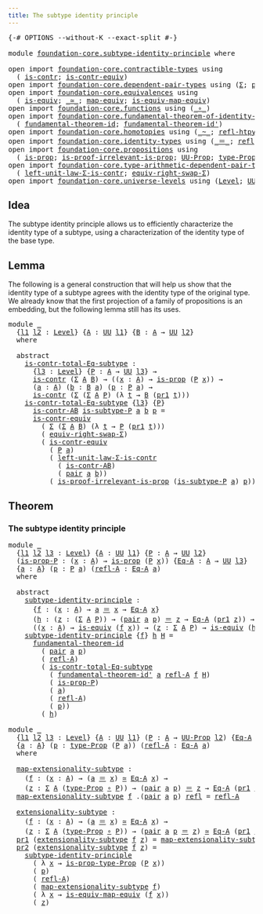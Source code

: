 ```yaml
---
title: The subtype identity principle
---
```


<pre class="Agda"><a id="56" class="Symbol">{-#</a> <a id="60" class="Keyword">OPTIONS</a> <a id="68" class="Pragma">--without-K</a> <a id="80" class="Pragma">--exact-split</a> <a id="94" class="Symbol">#-}</a>

<a id="99" class="Keyword">module</a> <a id="106" href="foundation-core.subtype-identity-principle.html" class="Module">foundation-core.subtype-identity-principle</a> <a id="149" class="Keyword">where</a>

<a id="156" class="Keyword">open</a> <a id="161" class="Keyword">import</a> <a id="168" href="foundation-core.contractible-types.html" class="Module">foundation-core.contractible-types</a> <a id="203" class="Keyword">using</a>
  <a id="211" class="Symbol">(</a> <a id="213" href="foundation-core.contractible-types.html#1006" class="Function">is-contr</a><a id="221" class="Symbol">;</a> <a id="223" href="foundation-core.contractible-types.html#3304" class="Function">is-contr-equiv</a><a id="237" class="Symbol">)</a>
<a id="239" class="Keyword">open</a> <a id="244" class="Keyword">import</a> <a id="251" href="foundation-core.dependent-pair-types.html" class="Module">foundation-core.dependent-pair-types</a> <a id="288" class="Keyword">using</a> <a id="294" class="Symbol">(</a><a id="295" href="foundation-core.dependent-pair-types.html#515" class="Record">Σ</a><a id="296" class="Symbol">;</a> <a id="298" href="foundation-core.dependent-pair-types.html#588" class="InductiveConstructor">pair</a><a id="302" class="Symbol">;</a> <a id="304" href="foundation-core.dependent-pair-types.html#605" class="Field">pr1</a><a id="307" class="Symbol">;</a> <a id="309" href="foundation-core.dependent-pair-types.html#617" class="Field">pr2</a><a id="312" class="Symbol">)</a>
<a id="314" class="Keyword">open</a> <a id="319" class="Keyword">import</a> <a id="326" href="foundation-core.equivalences.html" class="Module">foundation-core.equivalences</a> <a id="355" class="Keyword">using</a>
  <a id="363" class="Symbol">(</a> <a id="365" href="foundation-core.equivalences.html#1556" class="Function">is-equiv</a><a id="373" class="Symbol">;</a> <a id="375" href="foundation-core.equivalences.html#1621" class="Function Operator">_≃_</a><a id="378" class="Symbol">;</a> <a id="380" href="foundation-core.equivalences.html#1821" class="Function">map-equiv</a><a id="389" class="Symbol">;</a> <a id="391" href="foundation-core.equivalences.html#1876" class="Function">is-equiv-map-equiv</a><a id="409" class="Symbol">)</a>
<a id="411" class="Keyword">open</a> <a id="416" class="Keyword">import</a> <a id="423" href="foundation-core.functions.html" class="Module">foundation-core.functions</a> <a id="449" class="Keyword">using</a> <a id="455" class="Symbol">(</a><a id="456" href="foundation-core.functions.html#420" class="Function Operator">_∘_</a><a id="459" class="Symbol">)</a>
<a id="461" class="Keyword">open</a> <a id="466" class="Keyword">import</a> <a id="473" href="foundation-core.fundamental-theorem-of-identity-types.html" class="Module">foundation-core.fundamental-theorem-of-identity-types</a> <a id="527" class="Keyword">using</a>
  <a id="535" class="Symbol">(</a> <a id="537" href="foundation-core.fundamental-theorem-of-identity-types.html#1904" class="Function">fundamental-theorem-id</a><a id="559" class="Symbol">;</a> <a id="561" href="foundation-core.fundamental-theorem-of-identity-types.html#2175" class="Function">fundamental-theorem-id&#39;</a><a id="584" class="Symbol">)</a>
<a id="586" class="Keyword">open</a> <a id="591" class="Keyword">import</a> <a id="598" href="foundation-core.homotopies.html" class="Module">foundation-core.homotopies</a> <a id="625" class="Keyword">using</a> <a id="631" class="Symbol">(</a><a id="632" href="foundation-core.homotopies.html#627" class="Function Operator">_~_</a><a id="635" class="Symbol">;</a> <a id="637" href="foundation-core.homotopies.html#741" class="Function">refl-htpy</a><a id="646" class="Symbol">)</a>
<a id="648" class="Keyword">open</a> <a id="653" class="Keyword">import</a> <a id="660" href="foundation-core.identity-types.html" class="Module">foundation-core.identity-types</a> <a id="691" class="Keyword">using</a> <a id="697" class="Symbol">(</a><a id="698" href="foundation-core.identity-types.html#1865" class="Function Operator">_＝_</a><a id="701" class="Symbol">;</a> <a id="703" href="foundation-core.identity-types.html#1820" class="InductiveConstructor">refl</a><a id="707" class="Symbol">)</a>
<a id="709" class="Keyword">open</a> <a id="714" class="Keyword">import</a> <a id="721" href="foundation-core.propositions.html" class="Module">foundation-core.propositions</a> <a id="750" class="Keyword">using</a>
  <a id="758" class="Symbol">(</a> <a id="760" href="foundation-core.propositions.html#1309" class="Function">is-prop</a><a id="767" class="Symbol">;</a> <a id="769" href="foundation-core.propositions.html#3047" class="Function">is-proof-irrelevant-is-prop</a><a id="796" class="Symbol">;</a> <a id="798" href="foundation-core.propositions.html#1393" class="Function">UU-Prop</a><a id="805" class="Symbol">;</a> <a id="807" href="foundation-core.propositions.html#1495" class="Function">type-Prop</a><a id="816" class="Symbol">;</a> <a id="818" href="foundation-core.propositions.html#1562" class="Function">is-prop-type-Prop</a><a id="835" class="Symbol">)</a>
<a id="837" class="Keyword">open</a> <a id="842" class="Keyword">import</a> <a id="849" href="foundation-core.type-arithmetic-dependent-pair-types.html" class="Module">foundation-core.type-arithmetic-dependent-pair-types</a> <a id="902" class="Keyword">using</a>
  <a id="910" class="Symbol">(</a> <a id="912" href="foundation-core.type-arithmetic-dependent-pair-types.html#3090" class="Function">left-unit-law-Σ-is-contr</a><a id="936" class="Symbol">;</a> <a id="938" href="foundation-core.type-arithmetic-dependent-pair-types.html#11376" class="Function">equiv-right-swap-Σ</a><a id="956" class="Symbol">)</a>
<a id="958" class="Keyword">open</a> <a id="963" class="Keyword">import</a> <a id="970" href="foundation-core.universe-levels.html" class="Module">foundation-core.universe-levels</a> <a id="1002" class="Keyword">using</a> <a id="1008" class="Symbol">(</a><a id="1009" href="Agda.Primitive.html#597" class="Postulate">Level</a><a id="1014" class="Symbol">;</a> <a id="1016" href="foundation-core.universe-levels.html#235" class="Primitive">UU</a><a id="1018" class="Symbol">;</a> <a id="1020" href="Agda.Primitive.html#810" class="Primitive Operator">_⊔_</a><a id="1023" class="Symbol">)</a>
</pre>
## Idea

The subtype identity principle allows us to efficiently characterize the identity type of a subtype, using a characterization of the identity type of the base type.

## Lemma

The following is a general construction that will help us show that the identity type of a subtype agrees with the identity type of the  original type. We already know that the first projection of a family of propositions is an embedding, but the following lemma still has its uses.

<pre class="Agda"><a id="1507" class="Keyword">module</a> <a id="1514" href="foundation-core.subtype-identity-principle.html#1514" class="Module">_</a>
  <a id="1518" class="Symbol">{</a><a id="1519" href="foundation-core.subtype-identity-principle.html#1519" class="Bound">l1</a> <a id="1522" href="foundation-core.subtype-identity-principle.html#1522" class="Bound">l2</a> <a id="1525" class="Symbol">:</a> <a id="1527" href="Agda.Primitive.html#597" class="Postulate">Level</a><a id="1532" class="Symbol">}</a> <a id="1534" class="Symbol">{</a><a id="1535" href="foundation-core.subtype-identity-principle.html#1535" class="Bound">A</a> <a id="1537" class="Symbol">:</a> <a id="1539" href="foundation-core.universe-levels.html#235" class="Primitive">UU</a> <a id="1542" href="foundation-core.subtype-identity-principle.html#1519" class="Bound">l1</a><a id="1544" class="Symbol">}</a> <a id="1546" class="Symbol">{</a><a id="1547" href="foundation-core.subtype-identity-principle.html#1547" class="Bound">B</a> <a id="1549" class="Symbol">:</a> <a id="1551" href="foundation-core.subtype-identity-principle.html#1535" class="Bound">A</a> <a id="1553" class="Symbol">→</a> <a id="1555" href="foundation-core.universe-levels.html#235" class="Primitive">UU</a> <a id="1558" href="foundation-core.subtype-identity-principle.html#1522" class="Bound">l2</a><a id="1560" class="Symbol">}</a>
  <a id="1564" class="Keyword">where</a>

  <a id="1573" class="Keyword">abstract</a>
    <a id="1586" href="foundation-core.subtype-identity-principle.html#1586" class="Function">is-contr-total-Eq-subtype</a> <a id="1612" class="Symbol">:</a>
      <a id="1620" class="Symbol">{</a><a id="1621" href="foundation-core.subtype-identity-principle.html#1621" class="Bound">l3</a> <a id="1624" class="Symbol">:</a> <a id="1626" href="Agda.Primitive.html#597" class="Postulate">Level</a><a id="1631" class="Symbol">}</a> <a id="1633" class="Symbol">{</a><a id="1634" href="foundation-core.subtype-identity-principle.html#1634" class="Bound">P</a> <a id="1636" class="Symbol">:</a> <a id="1638" href="foundation-core.subtype-identity-principle.html#1535" class="Bound">A</a> <a id="1640" class="Symbol">→</a> <a id="1642" href="foundation-core.universe-levels.html#235" class="Primitive">UU</a> <a id="1645" href="foundation-core.subtype-identity-principle.html#1621" class="Bound">l3</a><a id="1647" class="Symbol">}</a> <a id="1649" class="Symbol">→</a>
      <a id="1657" href="foundation-core.contractible-types.html#1006" class="Function">is-contr</a> <a id="1666" class="Symbol">(</a><a id="1667" href="foundation-core.dependent-pair-types.html#515" class="Record">Σ</a> <a id="1669" href="foundation-core.subtype-identity-principle.html#1535" class="Bound">A</a> <a id="1671" href="foundation-core.subtype-identity-principle.html#1547" class="Bound">B</a><a id="1672" class="Symbol">)</a> <a id="1674" class="Symbol">→</a> <a id="1676" class="Symbol">((</a><a id="1678" href="foundation-core.subtype-identity-principle.html#1678" class="Bound">x</a> <a id="1680" class="Symbol">:</a> <a id="1682" href="foundation-core.subtype-identity-principle.html#1535" class="Bound">A</a><a id="1683" class="Symbol">)</a> <a id="1685" class="Symbol">→</a> <a id="1687" href="foundation-core.propositions.html#1309" class="Function">is-prop</a> <a id="1695" class="Symbol">(</a><a id="1696" href="foundation-core.subtype-identity-principle.html#1634" class="Bound">P</a> <a id="1698" href="foundation-core.subtype-identity-principle.html#1678" class="Bound">x</a><a id="1699" class="Symbol">))</a> <a id="1702" class="Symbol">→</a>
      <a id="1710" class="Symbol">(</a><a id="1711" href="foundation-core.subtype-identity-principle.html#1711" class="Bound">a</a> <a id="1713" class="Symbol">:</a> <a id="1715" href="foundation-core.subtype-identity-principle.html#1535" class="Bound">A</a><a id="1716" class="Symbol">)</a> <a id="1718" class="Symbol">(</a><a id="1719" href="foundation-core.subtype-identity-principle.html#1719" class="Bound">b</a> <a id="1721" class="Symbol">:</a> <a id="1723" href="foundation-core.subtype-identity-principle.html#1547" class="Bound">B</a> <a id="1725" href="foundation-core.subtype-identity-principle.html#1711" class="Bound">a</a><a id="1726" class="Symbol">)</a> <a id="1728" class="Symbol">(</a><a id="1729" href="foundation-core.subtype-identity-principle.html#1729" class="Bound">p</a> <a id="1731" class="Symbol">:</a> <a id="1733" href="foundation-core.subtype-identity-principle.html#1634" class="Bound">P</a> <a id="1735" href="foundation-core.subtype-identity-principle.html#1711" class="Bound">a</a><a id="1736" class="Symbol">)</a> <a id="1738" class="Symbol">→</a>
      <a id="1746" href="foundation-core.contractible-types.html#1006" class="Function">is-contr</a> <a id="1755" class="Symbol">(</a><a id="1756" href="foundation-core.dependent-pair-types.html#515" class="Record">Σ</a> <a id="1758" class="Symbol">(</a><a id="1759" href="foundation-core.dependent-pair-types.html#515" class="Record">Σ</a> <a id="1761" href="foundation-core.subtype-identity-principle.html#1535" class="Bound">A</a> <a id="1763" href="foundation-core.subtype-identity-principle.html#1634" class="Bound">P</a><a id="1764" class="Symbol">)</a> <a id="1766" class="Symbol">(λ</a> <a id="1769" href="foundation-core.subtype-identity-principle.html#1769" class="Bound">t</a> <a id="1771" class="Symbol">→</a> <a id="1773" href="foundation-core.subtype-identity-principle.html#1547" class="Bound">B</a> <a id="1775" class="Symbol">(</a><a id="1776" href="foundation-core.dependent-pair-types.html#605" class="Field">pr1</a> <a id="1780" href="foundation-core.subtype-identity-principle.html#1769" class="Bound">t</a><a id="1781" class="Symbol">)))</a>
    <a id="1789" href="foundation-core.subtype-identity-principle.html#1586" class="Function">is-contr-total-Eq-subtype</a> <a id="1815" class="Symbol">{</a><a id="1816" href="foundation-core.subtype-identity-principle.html#1816" class="Bound">l3</a><a id="1818" class="Symbol">}</a> <a id="1820" class="Symbol">{</a><a id="1821" href="foundation-core.subtype-identity-principle.html#1821" class="Bound">P</a><a id="1822" class="Symbol">}</a>
      <a id="1830" href="foundation-core.subtype-identity-principle.html#1830" class="Bound">is-contr-AB</a> <a id="1842" href="foundation-core.subtype-identity-principle.html#1842" class="Bound">is-subtype-P</a> <a id="1855" href="foundation-core.subtype-identity-principle.html#1855" class="Bound">a</a> <a id="1857" href="foundation-core.subtype-identity-principle.html#1857" class="Bound">b</a> <a id="1859" href="foundation-core.subtype-identity-principle.html#1859" class="Bound">p</a> <a id="1861" class="Symbol">=</a>
      <a id="1869" href="foundation-core.contractible-types.html#3304" class="Function">is-contr-equiv</a>
        <a id="1892" class="Symbol">(</a> <a id="1894" href="foundation-core.dependent-pair-types.html#515" class="Record">Σ</a> <a id="1896" class="Symbol">(</a><a id="1897" href="foundation-core.dependent-pair-types.html#515" class="Record">Σ</a> <a id="1899" href="foundation-core.subtype-identity-principle.html#1535" class="Bound">A</a> <a id="1901" href="foundation-core.subtype-identity-principle.html#1547" class="Bound">B</a><a id="1902" class="Symbol">)</a> <a id="1904" class="Symbol">(λ</a> <a id="1907" href="foundation-core.subtype-identity-principle.html#1907" class="Bound">t</a> <a id="1909" class="Symbol">→</a> <a id="1911" href="foundation-core.subtype-identity-principle.html#1821" class="Bound">P</a> <a id="1913" class="Symbol">(</a><a id="1914" href="foundation-core.dependent-pair-types.html#605" class="Field">pr1</a> <a id="1918" href="foundation-core.subtype-identity-principle.html#1907" class="Bound">t</a><a id="1919" class="Symbol">)))</a>
        <a id="1931" class="Symbol">(</a> <a id="1933" href="foundation-core.type-arithmetic-dependent-pair-types.html#11376" class="Function">equiv-right-swap-Σ</a><a id="1951" class="Symbol">)</a>
        <a id="1961" class="Symbol">(</a> <a id="1963" href="foundation-core.contractible-types.html#3304" class="Function">is-contr-equiv</a>
          <a id="1988" class="Symbol">(</a> <a id="1990" href="foundation-core.subtype-identity-principle.html#1821" class="Bound">P</a> <a id="1992" href="foundation-core.subtype-identity-principle.html#1855" class="Bound">a</a><a id="1993" class="Symbol">)</a>
          <a id="2005" class="Symbol">(</a> <a id="2007" href="foundation-core.type-arithmetic-dependent-pair-types.html#3090" class="Function">left-unit-law-Σ-is-contr</a>
            <a id="2044" class="Symbol">(</a> <a id="2046" href="foundation-core.subtype-identity-principle.html#1830" class="Bound">is-contr-AB</a><a id="2057" class="Symbol">)</a>
            <a id="2071" class="Symbol">(</a> <a id="2073" href="foundation-core.dependent-pair-types.html#588" class="InductiveConstructor">pair</a> <a id="2078" href="foundation-core.subtype-identity-principle.html#1855" class="Bound">a</a> <a id="2080" href="foundation-core.subtype-identity-principle.html#1857" class="Bound">b</a><a id="2081" class="Symbol">))</a>
          <a id="2094" class="Symbol">(</a> <a id="2096" href="foundation-core.propositions.html#3047" class="Function">is-proof-irrelevant-is-prop</a> <a id="2124" class="Symbol">(</a><a id="2125" href="foundation-core.subtype-identity-principle.html#1842" class="Bound">is-subtype-P</a> <a id="2138" href="foundation-core.subtype-identity-principle.html#1855" class="Bound">a</a><a id="2139" class="Symbol">)</a> <a id="2141" href="foundation-core.subtype-identity-principle.html#1859" class="Bound">p</a><a id="2142" class="Symbol">))</a>
</pre>
## Theorem

### The subtype identity principle

<pre class="Agda"><a id="2206" class="Keyword">module</a> <a id="2213" href="foundation-core.subtype-identity-principle.html#2213" class="Module">_</a>
  <a id="2217" class="Symbol">{</a><a id="2218" href="foundation-core.subtype-identity-principle.html#2218" class="Bound">l1</a> <a id="2221" href="foundation-core.subtype-identity-principle.html#2221" class="Bound">l2</a> <a id="2224" href="foundation-core.subtype-identity-principle.html#2224" class="Bound">l3</a> <a id="2227" class="Symbol">:</a> <a id="2229" href="Agda.Primitive.html#597" class="Postulate">Level</a><a id="2234" class="Symbol">}</a> <a id="2236" class="Symbol">{</a><a id="2237" href="foundation-core.subtype-identity-principle.html#2237" class="Bound">A</a> <a id="2239" class="Symbol">:</a> <a id="2241" href="foundation-core.universe-levels.html#235" class="Primitive">UU</a> <a id="2244" href="foundation-core.subtype-identity-principle.html#2218" class="Bound">l1</a><a id="2246" class="Symbol">}</a> <a id="2248" class="Symbol">{</a><a id="2249" href="foundation-core.subtype-identity-principle.html#2249" class="Bound">P</a> <a id="2251" class="Symbol">:</a> <a id="2253" href="foundation-core.subtype-identity-principle.html#2237" class="Bound">A</a> <a id="2255" class="Symbol">→</a> <a id="2257" href="foundation-core.universe-levels.html#235" class="Primitive">UU</a> <a id="2260" href="foundation-core.subtype-identity-principle.html#2221" class="Bound">l2</a><a id="2262" class="Symbol">}</a>
  <a id="2266" class="Symbol">(</a><a id="2267" href="foundation-core.subtype-identity-principle.html#2267" class="Bound">is-prop-P</a> <a id="2277" class="Symbol">:</a> <a id="2279" class="Symbol">(</a><a id="2280" href="foundation-core.subtype-identity-principle.html#2280" class="Bound">x</a> <a id="2282" class="Symbol">:</a> <a id="2284" href="foundation-core.subtype-identity-principle.html#2237" class="Bound">A</a><a id="2285" class="Symbol">)</a> <a id="2287" class="Symbol">→</a> <a id="2289" href="foundation-core.propositions.html#1309" class="Function">is-prop</a> <a id="2297" class="Symbol">(</a><a id="2298" href="foundation-core.subtype-identity-principle.html#2249" class="Bound">P</a> <a id="2300" href="foundation-core.subtype-identity-principle.html#2280" class="Bound">x</a><a id="2301" class="Symbol">))</a> <a id="2304" class="Symbol">{</a><a id="2305" href="foundation-core.subtype-identity-principle.html#2305" class="Bound">Eq-A</a> <a id="2310" class="Symbol">:</a> <a id="2312" href="foundation-core.subtype-identity-principle.html#2237" class="Bound">A</a> <a id="2314" class="Symbol">→</a> <a id="2316" href="foundation-core.universe-levels.html#235" class="Primitive">UU</a> <a id="2319" href="foundation-core.subtype-identity-principle.html#2224" class="Bound">l3</a><a id="2321" class="Symbol">}</a>
  <a id="2325" class="Symbol">{</a><a id="2326" href="foundation-core.subtype-identity-principle.html#2326" class="Bound">a</a> <a id="2328" class="Symbol">:</a> <a id="2330" href="foundation-core.subtype-identity-principle.html#2237" class="Bound">A</a><a id="2331" class="Symbol">}</a> <a id="2333" class="Symbol">(</a><a id="2334" href="foundation-core.subtype-identity-principle.html#2334" class="Bound">p</a> <a id="2336" class="Symbol">:</a> <a id="2338" href="foundation-core.subtype-identity-principle.html#2249" class="Bound">P</a> <a id="2340" href="foundation-core.subtype-identity-principle.html#2326" class="Bound">a</a><a id="2341" class="Symbol">)</a> <a id="2343" class="Symbol">(</a><a id="2344" href="foundation-core.subtype-identity-principle.html#2344" class="Bound">refl-A</a> <a id="2351" class="Symbol">:</a> <a id="2353" href="foundation-core.subtype-identity-principle.html#2305" class="Bound">Eq-A</a> <a id="2358" href="foundation-core.subtype-identity-principle.html#2326" class="Bound">a</a><a id="2359" class="Symbol">)</a>
  <a id="2363" class="Keyword">where</a>

  <a id="2372" class="Keyword">abstract</a>
    <a id="2385" href="foundation-core.subtype-identity-principle.html#2385" class="Function">subtype-identity-principle</a> <a id="2412" class="Symbol">:</a>
      <a id="2420" class="Symbol">{</a><a id="2421" href="foundation-core.subtype-identity-principle.html#2421" class="Bound">f</a> <a id="2423" class="Symbol">:</a> <a id="2425" class="Symbol">(</a><a id="2426" href="foundation-core.subtype-identity-principle.html#2426" class="Bound">x</a> <a id="2428" class="Symbol">:</a> <a id="2430" href="foundation-core.subtype-identity-principle.html#2237" class="Bound">A</a><a id="2431" class="Symbol">)</a> <a id="2433" class="Symbol">→</a> <a id="2435" href="foundation-core.subtype-identity-principle.html#2326" class="Bound">a</a> <a id="2437" href="foundation-core.identity-types.html#1865" class="Function Operator">＝</a> <a id="2439" href="foundation-core.subtype-identity-principle.html#2426" class="Bound">x</a> <a id="2441" class="Symbol">→</a> <a id="2443" href="foundation-core.subtype-identity-principle.html#2305" class="Bound">Eq-A</a> <a id="2448" href="foundation-core.subtype-identity-principle.html#2426" class="Bound">x</a><a id="2449" class="Symbol">}</a>
      <a id="2457" class="Symbol">(</a><a id="2458" href="foundation-core.subtype-identity-principle.html#2458" class="Bound">h</a> <a id="2460" class="Symbol">:</a> <a id="2462" class="Symbol">(</a><a id="2463" href="foundation-core.subtype-identity-principle.html#2463" class="Bound">z</a> <a id="2465" class="Symbol">:</a> <a id="2467" class="Symbol">(</a><a id="2468" href="foundation-core.dependent-pair-types.html#515" class="Record">Σ</a> <a id="2470" href="foundation-core.subtype-identity-principle.html#2237" class="Bound">A</a> <a id="2472" href="foundation-core.subtype-identity-principle.html#2249" class="Bound">P</a><a id="2473" class="Symbol">))</a> <a id="2476" class="Symbol">→</a> <a id="2478" class="Symbol">(</a><a id="2479" href="foundation-core.dependent-pair-types.html#588" class="InductiveConstructor">pair</a> <a id="2484" href="foundation-core.subtype-identity-principle.html#2326" class="Bound">a</a> <a id="2486" href="foundation-core.subtype-identity-principle.html#2334" class="Bound">p</a><a id="2487" class="Symbol">)</a> <a id="2489" href="foundation-core.identity-types.html#1865" class="Function Operator">＝</a> <a id="2491" href="foundation-core.subtype-identity-principle.html#2463" class="Bound">z</a> <a id="2493" class="Symbol">→</a> <a id="2495" href="foundation-core.subtype-identity-principle.html#2305" class="Bound">Eq-A</a> <a id="2500" class="Symbol">(</a><a id="2501" href="foundation-core.dependent-pair-types.html#605" class="Field">pr1</a> <a id="2505" href="foundation-core.subtype-identity-principle.html#2463" class="Bound">z</a><a id="2506" class="Symbol">))</a> <a id="2509" class="Symbol">→</a>
      <a id="2517" class="Symbol">((</a><a id="2519" href="foundation-core.subtype-identity-principle.html#2519" class="Bound">x</a> <a id="2521" class="Symbol">:</a> <a id="2523" href="foundation-core.subtype-identity-principle.html#2237" class="Bound">A</a><a id="2524" class="Symbol">)</a> <a id="2526" class="Symbol">→</a> <a id="2528" href="foundation-core.equivalences.html#1556" class="Function">is-equiv</a> <a id="2537" class="Symbol">(</a><a id="2538" href="foundation-core.subtype-identity-principle.html#2421" class="Bound">f</a> <a id="2540" href="foundation-core.subtype-identity-principle.html#2519" class="Bound">x</a><a id="2541" class="Symbol">))</a> <a id="2544" class="Symbol">→</a> <a id="2546" class="Symbol">(</a><a id="2547" href="foundation-core.subtype-identity-principle.html#2547" class="Bound">z</a> <a id="2549" class="Symbol">:</a> <a id="2551" href="foundation-core.dependent-pair-types.html#515" class="Record">Σ</a> <a id="2553" href="foundation-core.subtype-identity-principle.html#2237" class="Bound">A</a> <a id="2555" href="foundation-core.subtype-identity-principle.html#2249" class="Bound">P</a><a id="2556" class="Symbol">)</a> <a id="2558" class="Symbol">→</a> <a id="2560" href="foundation-core.equivalences.html#1556" class="Function">is-equiv</a> <a id="2569" class="Symbol">(</a><a id="2570" href="foundation-core.subtype-identity-principle.html#2458" class="Bound">h</a> <a id="2572" href="foundation-core.subtype-identity-principle.html#2547" class="Bound">z</a><a id="2573" class="Symbol">)</a>
    <a id="2579" href="foundation-core.subtype-identity-principle.html#2385" class="Function">subtype-identity-principle</a> <a id="2606" class="Symbol">{</a><a id="2607" href="foundation-core.subtype-identity-principle.html#2607" class="Bound">f</a><a id="2608" class="Symbol">}</a> <a id="2610" href="foundation-core.subtype-identity-principle.html#2610" class="Bound">h</a> <a id="2612" href="foundation-core.subtype-identity-principle.html#2612" class="Bound">H</a> <a id="2614" class="Symbol">=</a>
      <a id="2622" href="foundation-core.fundamental-theorem-of-identity-types.html#1904" class="Function">fundamental-theorem-id</a>
        <a id="2653" class="Symbol">(</a> <a id="2655" href="foundation-core.dependent-pair-types.html#588" class="InductiveConstructor">pair</a> <a id="2660" href="foundation-core.subtype-identity-principle.html#2326" class="Bound">a</a> <a id="2662" href="foundation-core.subtype-identity-principle.html#2334" class="Bound">p</a><a id="2663" class="Symbol">)</a>
        <a id="2673" class="Symbol">(</a> <a id="2675" href="foundation-core.subtype-identity-principle.html#2344" class="Bound">refl-A</a><a id="2681" class="Symbol">)</a>
        <a id="2691" class="Symbol">(</a> <a id="2693" href="foundation-core.subtype-identity-principle.html#1586" class="Function">is-contr-total-Eq-subtype</a>
          <a id="2729" class="Symbol">(</a> <a id="2731" href="foundation-core.fundamental-theorem-of-identity-types.html#2175" class="Function">fundamental-theorem-id&#39;</a> <a id="2755" href="foundation-core.subtype-identity-principle.html#2326" class="Bound">a</a> <a id="2757" href="foundation-core.subtype-identity-principle.html#2344" class="Bound">refl-A</a> <a id="2764" href="foundation-core.subtype-identity-principle.html#2607" class="Bound">f</a> <a id="2766" href="foundation-core.subtype-identity-principle.html#2612" class="Bound">H</a><a id="2767" class="Symbol">)</a>
          <a id="2779" class="Symbol">(</a> <a id="2781" href="foundation-core.subtype-identity-principle.html#2267" class="Bound">is-prop-P</a><a id="2790" class="Symbol">)</a>
          <a id="2802" class="Symbol">(</a> <a id="2804" href="foundation-core.subtype-identity-principle.html#2326" class="Bound">a</a><a id="2805" class="Symbol">)</a>
          <a id="2817" class="Symbol">(</a> <a id="2819" href="foundation-core.subtype-identity-principle.html#2344" class="Bound">refl-A</a><a id="2825" class="Symbol">)</a>
          <a id="2837" class="Symbol">(</a> <a id="2839" href="foundation-core.subtype-identity-principle.html#2334" class="Bound">p</a><a id="2840" class="Symbol">))</a>
        <a id="2851" class="Symbol">(</a> <a id="2853" href="foundation-core.subtype-identity-principle.html#2610" class="Bound">h</a><a id="2854" class="Symbol">)</a>

<a id="2857" class="Keyword">module</a> <a id="2864" href="foundation-core.subtype-identity-principle.html#2864" class="Module">_</a>
  <a id="2868" class="Symbol">{</a><a id="2869" href="foundation-core.subtype-identity-principle.html#2869" class="Bound">l1</a> <a id="2872" href="foundation-core.subtype-identity-principle.html#2872" class="Bound">l2</a> <a id="2875" href="foundation-core.subtype-identity-principle.html#2875" class="Bound">l3</a> <a id="2878" class="Symbol">:</a> <a id="2880" href="Agda.Primitive.html#597" class="Postulate">Level</a><a id="2885" class="Symbol">}</a> <a id="2887" class="Symbol">{</a><a id="2888" href="foundation-core.subtype-identity-principle.html#2888" class="Bound">A</a> <a id="2890" class="Symbol">:</a> <a id="2892" href="foundation-core.universe-levels.html#235" class="Primitive">UU</a> <a id="2895" href="foundation-core.subtype-identity-principle.html#2869" class="Bound">l1</a><a id="2897" class="Symbol">}</a> <a id="2899" class="Symbol">(</a><a id="2900" href="foundation-core.subtype-identity-principle.html#2900" class="Bound">P</a> <a id="2902" class="Symbol">:</a> <a id="2904" href="foundation-core.subtype-identity-principle.html#2888" class="Bound">A</a> <a id="2906" class="Symbol">→</a> <a id="2908" href="foundation-core.propositions.html#1393" class="Function">UU-Prop</a> <a id="2916" href="foundation-core.subtype-identity-principle.html#2872" class="Bound">l2</a><a id="2918" class="Symbol">)</a> <a id="2920" class="Symbol">{</a><a id="2921" href="foundation-core.subtype-identity-principle.html#2921" class="Bound">Eq-A</a> <a id="2926" class="Symbol">:</a> <a id="2928" href="foundation-core.subtype-identity-principle.html#2888" class="Bound">A</a> <a id="2930" class="Symbol">→</a> <a id="2932" href="foundation-core.universe-levels.html#235" class="Primitive">UU</a> <a id="2935" href="foundation-core.subtype-identity-principle.html#2875" class="Bound">l3</a><a id="2937" class="Symbol">}</a>
  <a id="2941" class="Symbol">{</a><a id="2942" href="foundation-core.subtype-identity-principle.html#2942" class="Bound">a</a> <a id="2944" class="Symbol">:</a> <a id="2946" href="foundation-core.subtype-identity-principle.html#2888" class="Bound">A</a><a id="2947" class="Symbol">}</a> <a id="2949" class="Symbol">(</a><a id="2950" href="foundation-core.subtype-identity-principle.html#2950" class="Bound">p</a> <a id="2952" class="Symbol">:</a> <a id="2954" href="foundation-core.propositions.html#1495" class="Function">type-Prop</a> <a id="2964" class="Symbol">(</a><a id="2965" href="foundation-core.subtype-identity-principle.html#2900" class="Bound">P</a> <a id="2967" href="foundation-core.subtype-identity-principle.html#2942" class="Bound">a</a><a id="2968" class="Symbol">))</a> <a id="2971" class="Symbol">(</a><a id="2972" href="foundation-core.subtype-identity-principle.html#2972" class="Bound">refl-A</a> <a id="2979" class="Symbol">:</a> <a id="2981" href="foundation-core.subtype-identity-principle.html#2921" class="Bound">Eq-A</a> <a id="2986" href="foundation-core.subtype-identity-principle.html#2942" class="Bound">a</a><a id="2987" class="Symbol">)</a>
  <a id="2991" class="Keyword">where</a>

  <a id="3000" href="foundation-core.subtype-identity-principle.html#3000" class="Function">map-extensionality-subtype</a> <a id="3027" class="Symbol">:</a>
    <a id="3033" class="Symbol">(</a><a id="3034" href="foundation-core.subtype-identity-principle.html#3034" class="Bound">f</a> <a id="3036" class="Symbol">:</a> <a id="3038" class="Symbol">(</a><a id="3039" href="foundation-core.subtype-identity-principle.html#3039" class="Bound">x</a> <a id="3041" class="Symbol">:</a> <a id="3043" href="foundation-core.subtype-identity-principle.html#2888" class="Bound">A</a><a id="3044" class="Symbol">)</a> <a id="3046" class="Symbol">→</a> <a id="3048" class="Symbol">(</a><a id="3049" href="foundation-core.subtype-identity-principle.html#2942" class="Bound">a</a> <a id="3051" href="foundation-core.identity-types.html#1865" class="Function Operator">＝</a> <a id="3053" href="foundation-core.subtype-identity-principle.html#3039" class="Bound">x</a><a id="3054" class="Symbol">)</a> <a id="3056" href="foundation-core.equivalences.html#1621" class="Function Operator">≃</a> <a id="3058" href="foundation-core.subtype-identity-principle.html#2921" class="Bound">Eq-A</a> <a id="3063" href="foundation-core.subtype-identity-principle.html#3039" class="Bound">x</a><a id="3064" class="Symbol">)</a> <a id="3066" class="Symbol">→</a>
    <a id="3072" class="Symbol">(</a><a id="3073" href="foundation-core.subtype-identity-principle.html#3073" class="Bound">z</a> <a id="3075" class="Symbol">:</a> <a id="3077" href="foundation-core.dependent-pair-types.html#515" class="Record">Σ</a> <a id="3079" href="foundation-core.subtype-identity-principle.html#2888" class="Bound">A</a> <a id="3081" class="Symbol">(</a><a id="3082" href="foundation-core.propositions.html#1495" class="Function">type-Prop</a> <a id="3092" href="foundation-core.functions.html#420" class="Function Operator">∘</a> <a id="3094" href="foundation-core.subtype-identity-principle.html#2900" class="Bound">P</a><a id="3095" class="Symbol">))</a> <a id="3098" class="Symbol">→</a> <a id="3100" class="Symbol">(</a><a id="3101" href="foundation-core.dependent-pair-types.html#588" class="InductiveConstructor">pair</a> <a id="3106" href="foundation-core.subtype-identity-principle.html#2942" class="Bound">a</a> <a id="3108" href="foundation-core.subtype-identity-principle.html#2950" class="Bound">p</a><a id="3109" class="Symbol">)</a> <a id="3111" href="foundation-core.identity-types.html#1865" class="Function Operator">＝</a> <a id="3113" href="foundation-core.subtype-identity-principle.html#3073" class="Bound">z</a> <a id="3115" class="Symbol">→</a> <a id="3117" href="foundation-core.subtype-identity-principle.html#2921" class="Bound">Eq-A</a> <a id="3122" class="Symbol">(</a><a id="3123" href="foundation-core.dependent-pair-types.html#605" class="Field">pr1</a> <a id="3127" href="foundation-core.subtype-identity-principle.html#3073" class="Bound">z</a><a id="3128" class="Symbol">)</a>
  <a id="3132" href="foundation-core.subtype-identity-principle.html#3000" class="Function">map-extensionality-subtype</a> <a id="3159" href="foundation-core.subtype-identity-principle.html#3159" class="Bound">f</a> <a id="3161" class="DottedPattern Symbol">.(</a><a id="3163" href="foundation-core.dependent-pair-types.html#588" class="DottedPattern InductiveConstructor">pair</a> <a id="3168" href="foundation-core.subtype-identity-principle.html#2942" class="DottedPattern Bound">a</a> <a id="3170" href="foundation-core.subtype-identity-principle.html#2950" class="DottedPattern Bound">p</a><a id="3171" class="DottedPattern Symbol">)</a> <a id="3173" href="foundation-core.identity-types.html#1820" class="InductiveConstructor">refl</a> <a id="3178" class="Symbol">=</a> <a id="3180" href="foundation-core.subtype-identity-principle.html#2972" class="Bound">refl-A</a>

  <a id="3190" href="foundation-core.subtype-identity-principle.html#3190" class="Function">extensionality-subtype</a> <a id="3213" class="Symbol">:</a>
    <a id="3219" class="Symbol">(</a><a id="3220" href="foundation-core.subtype-identity-principle.html#3220" class="Bound">f</a> <a id="3222" class="Symbol">:</a> <a id="3224" class="Symbol">(</a><a id="3225" href="foundation-core.subtype-identity-principle.html#3225" class="Bound">x</a> <a id="3227" class="Symbol">:</a> <a id="3229" href="foundation-core.subtype-identity-principle.html#2888" class="Bound">A</a><a id="3230" class="Symbol">)</a> <a id="3232" class="Symbol">→</a> <a id="3234" class="Symbol">(</a><a id="3235" href="foundation-core.subtype-identity-principle.html#2942" class="Bound">a</a> <a id="3237" href="foundation-core.identity-types.html#1865" class="Function Operator">＝</a> <a id="3239" href="foundation-core.subtype-identity-principle.html#3225" class="Bound">x</a><a id="3240" class="Symbol">)</a> <a id="3242" href="foundation-core.equivalences.html#1621" class="Function Operator">≃</a> <a id="3244" href="foundation-core.subtype-identity-principle.html#2921" class="Bound">Eq-A</a> <a id="3249" href="foundation-core.subtype-identity-principle.html#3225" class="Bound">x</a><a id="3250" class="Symbol">)</a> <a id="3252" class="Symbol">→</a>
    <a id="3258" class="Symbol">(</a><a id="3259" href="foundation-core.subtype-identity-principle.html#3259" class="Bound">z</a> <a id="3261" class="Symbol">:</a> <a id="3263" href="foundation-core.dependent-pair-types.html#515" class="Record">Σ</a> <a id="3265" href="foundation-core.subtype-identity-principle.html#2888" class="Bound">A</a> <a id="3267" class="Symbol">(</a><a id="3268" href="foundation-core.propositions.html#1495" class="Function">type-Prop</a> <a id="3278" href="foundation-core.functions.html#420" class="Function Operator">∘</a> <a id="3280" href="foundation-core.subtype-identity-principle.html#2900" class="Bound">P</a><a id="3281" class="Symbol">))</a> <a id="3284" class="Symbol">→</a> <a id="3286" class="Symbol">(</a><a id="3287" href="foundation-core.dependent-pair-types.html#588" class="InductiveConstructor">pair</a> <a id="3292" href="foundation-core.subtype-identity-principle.html#2942" class="Bound">a</a> <a id="3294" href="foundation-core.subtype-identity-principle.html#2950" class="Bound">p</a> <a id="3296" href="foundation-core.identity-types.html#1865" class="Function Operator">＝</a> <a id="3298" href="foundation-core.subtype-identity-principle.html#3259" class="Bound">z</a><a id="3299" class="Symbol">)</a> <a id="3301" href="foundation-core.equivalences.html#1621" class="Function Operator">≃</a> <a id="3303" href="foundation-core.subtype-identity-principle.html#2921" class="Bound">Eq-A</a> <a id="3308" class="Symbol">(</a><a id="3309" href="foundation-core.dependent-pair-types.html#605" class="Field">pr1</a> <a id="3313" href="foundation-core.subtype-identity-principle.html#3259" class="Bound">z</a><a id="3314" class="Symbol">)</a>
  <a id="3318" href="foundation-core.dependent-pair-types.html#605" class="Field">pr1</a> <a id="3322" class="Symbol">(</a><a id="3323" href="foundation-core.subtype-identity-principle.html#3190" class="Function">extensionality-subtype</a> <a id="3346" href="foundation-core.subtype-identity-principle.html#3346" class="Bound">f</a> <a id="3348" href="foundation-core.subtype-identity-principle.html#3348" class="Bound">z</a><a id="3349" class="Symbol">)</a> <a id="3351" class="Symbol">=</a> <a id="3353" href="foundation-core.subtype-identity-principle.html#3000" class="Function">map-extensionality-subtype</a> <a id="3380" href="foundation-core.subtype-identity-principle.html#3346" class="Bound">f</a> <a id="3382" href="foundation-core.subtype-identity-principle.html#3348" class="Bound">z</a>
  <a id="3386" href="foundation-core.dependent-pair-types.html#617" class="Field">pr2</a> <a id="3390" class="Symbol">(</a><a id="3391" href="foundation-core.subtype-identity-principle.html#3190" class="Function">extensionality-subtype</a> <a id="3414" href="foundation-core.subtype-identity-principle.html#3414" class="Bound">f</a> <a id="3416" href="foundation-core.subtype-identity-principle.html#3416" class="Bound">z</a><a id="3417" class="Symbol">)</a> <a id="3419" class="Symbol">=</a>
    <a id="3425" href="foundation-core.subtype-identity-principle.html#2385" class="Function">subtype-identity-principle</a>
      <a id="3458" class="Symbol">(</a> <a id="3460" class="Symbol">λ</a> <a id="3462" href="foundation-core.subtype-identity-principle.html#3462" class="Bound">x</a> <a id="3464" class="Symbol">→</a> <a id="3466" href="foundation-core.propositions.html#1562" class="Function">is-prop-type-Prop</a> <a id="3484" class="Symbol">(</a><a id="3485" href="foundation-core.subtype-identity-principle.html#2900" class="Bound">P</a> <a id="3487" href="foundation-core.subtype-identity-principle.html#3462" class="Bound">x</a><a id="3488" class="Symbol">))</a>
      <a id="3497" class="Symbol">(</a> <a id="3499" href="foundation-core.subtype-identity-principle.html#2950" class="Bound">p</a><a id="3500" class="Symbol">)</a>
      <a id="3508" class="Symbol">(</a> <a id="3510" href="foundation-core.subtype-identity-principle.html#2972" class="Bound">refl-A</a><a id="3516" class="Symbol">)</a>
      <a id="3524" class="Symbol">(</a> <a id="3526" href="foundation-core.subtype-identity-principle.html#3000" class="Function">map-extensionality-subtype</a> <a id="3553" href="foundation-core.subtype-identity-principle.html#3414" class="Bound">f</a><a id="3554" class="Symbol">)</a>
      <a id="3562" class="Symbol">(</a> <a id="3564" class="Symbol">λ</a> <a id="3566" href="foundation-core.subtype-identity-principle.html#3566" class="Bound">x</a> <a id="3568" class="Symbol">→</a> <a id="3570" href="foundation-core.equivalences.html#1876" class="Function">is-equiv-map-equiv</a> <a id="3589" class="Symbol">(</a><a id="3590" href="foundation-core.subtype-identity-principle.html#3414" class="Bound">f</a> <a id="3592" href="foundation-core.subtype-identity-principle.html#3566" class="Bound">x</a><a id="3593" class="Symbol">))</a>
      <a id="3602" class="Symbol">(</a> <a id="3604" href="foundation-core.subtype-identity-principle.html#3416" class="Bound">z</a><a id="3605" class="Symbol">)</a>
</pre>